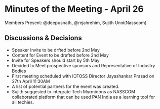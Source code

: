 # Minutes of the Meeting - April 26

Members Present:  @deepusnath, @rejahrehim,  Sujith Unni(Nasscom)

## Discussions & Decisions

* Speaker Invite to be drfted before 2nd May
* Content for Event  to be drafted before 2nd May
* Invite for Speakers should start by 5th May
* Decided to Meet prospective sponsors and Representative of Industry Bodies
* First meeting scheduled with ICFOSS Director Jayashankar Prasad on 27th April 11:30AM
* A list of potential partners for the event was created.
* Sujith suggested to integrate Tech Myrmidons as NASSCOM collaborated platform that can be used PAN India as a learning tool for all techies. 

